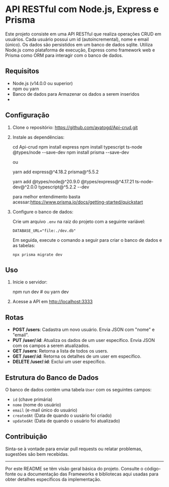 
# API RESTful com Node.js, Express e Prisma

Este projeto consiste em uma API RESTful que realiza operações CRUD em usuários. Cada usuário possui um id (autoincremental), nome e email (único). Os dados são persistidos em um banco de dados sqlite. Utiliza Node.js como plataforma de execução, Express como framework web e Prisma como ORM para interagir com o banco de dados.

## Requisitos

- Node.js (v14.0.0 ou superior)
- npm ou yarn
- Banco de dados para Armazenar os dados a serem inseridos
- 
## Configuração

1. Clone o repositório:
    https://github.com/ayatogd/Api-crud.git
    

2. Instale as dependências:
     

    cd Api-crud
    npm install express
    npm install typescript ts-node @types/node --save-dev
    npm install prisma --save-dev

    ou
    
    
    yarn add express@^4.18.2 prisma@^5.5.2
    
    yarn add @types/node@^20.9.0 @types/express@^4.17.21 ts-node-dev@^2.0.0 typescript@^5.2.2 --dev
  
    para melhor entendimento basta acessar:https://www.prisma.io/docs/getting-started/quickstart
    

3. Configure o banco de dados:

    Crie um arquivo `.env` na raiz do projeto com a seguinte variável:

    ```
    DATABASE_URL="file:./dev.db"
    ```

    Em seguida, execute o comando a seguir para criar o banco de dados e as tabelas:

    ```
    npx prisma migrate dev
    ```

## Uso

1. Inicie o servidor:

    
    npm run dev # ou yarn dev
    

2. Acesse a API em [http://localhost:3333](http://localhost:3333)

## Rotas

- **POST /users**: Cadastra um novo usuário. Envia JSON com "nome" e "email".
- **PUT /user/:id**: Atualiza os dados de um user específico. Envia JSON com os campos a serem atualizados.
- **GET /users**: Retorna a lista de todos os users.
- **GET /user/:id**: Retorna os detalhes de um user em específico.
- **DELETE /user/:id**: Exclui um user específico.

## Estrutura do Banco de Dados

O banco de dados contém uma tabela `User` com os seguintes campos:

- `id` (chave primária)
- `nome` (nome do usuário)
- `email` (e-mail único do usuário)
- `createdAt` (Data de quando o uusário foi criado)
- `updatedAt` (Data de quando o usuário foi atualizado)

## Contribuição
Sinta-se à vontade para enviar pull requests ou relatar problemas, sugestões são bem recebidas.

---

Por este README se têm visão geral básica do projeto. Consulte o código-fonte ou a documentação das Frameworks e bibliotecas aqui usadas para obter detalhes específicos da implementação.
